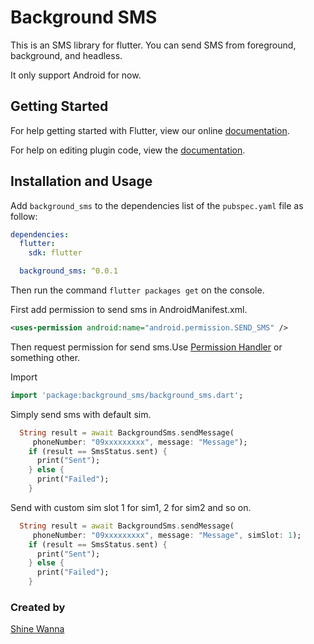 # Background SMS

This is an SMS library for flutter.
You can send SMS from foreground, background, and headless.

It only support Android for now.

## Getting Started

For help getting started with Flutter, view our online
[documentation](https://flutter.io/).

For help on editing plugin code, view the [documentation](https://flutter.io/platform-plugins/#edit-code).

## Installation and Usage

Add `background_sms` to the dependencies list
of the `pubspec.yaml` file as follow:

```yaml
dependencies:
  flutter:
    sdk: flutter

  background_sms: ^0.0.1
```

Then run the command `flutter packages get` on the console.



First add permission to send sms in AndroidManifest.xml.

```xml
<uses-permission android:name="android.permission.SEND_SMS" />
```

Then request permission for send sms.Use [Permission Handler](https://pub.dev/packages/permission_handler) or something other.

Import

```dart
import 'package:background_sms/background_sms.dart';
```

Simply send sms with default sim.

```dart
  String result = await BackgroundSms.sendMessage(
     phoneNumber: "09xxxxxxxxx", message: "Message");
    if (result == SmsStatus.sent) {
      print("Sent");
    } else {
      print("Failed");
    }
```

Send with custom sim slot 1 for sim1, 2 for sim2 and so on.

```dart
  String result = await BackgroundSms.sendMessage(
     phoneNumber: "09xxxxxxxxx", message: "Message", simSlot: 1);
    if (result == SmsStatus.sent) {
      print("Sent");
    } else {
      print("Failed");
    }
```



### Created by
[Shine Wanna](https://github.com/shinewanna)
